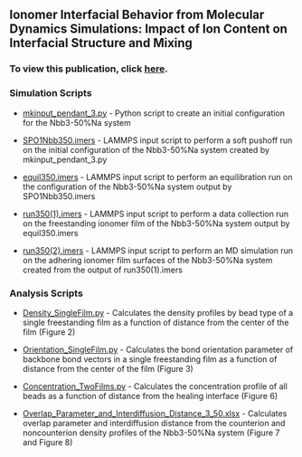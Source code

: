 ## Ionomer Interfacial Behavior from Molecular Dynamics Simulations: Impact of Ion Content on Interfacial Structure and Mixing
### To view this publication, click [here](...).

### Simulation Scripts

- [mkinput_pendant_3.py](...)  - Python script to create an initial configuration for the Nbb3-50%Na system

- [SPO1Nbb350.imers](...) - LAMMPS input script to perform a soft pushoff run on the initial configuration of the Nbb3-50%Na system created by mkinput_pendant_3.py

- [equil350.imers](...) - LAMMPS input script to perform an equilibration run on the configuration of the Nbb3-50%Na system output by SPO1Nbb350.imers

- [run350(1).imers](...) - LAMMPS input script to perform a data collection run on the freestanding ionomer film of the Nbb3-50%Na system output by equil350.imers

- [run350(2).imers](...) - LAMMPS input script to perform an MD simulation run on the adhering ionomer film surfaces of the Nbb3-50%Na system created from the output of run350(1).imers

### Analysis Scripts

- [Density_SingleFilm.py](...) - Calculates the density profiles by bead type of a single freestanding film as a function of distance from the center of the film (Figure 2)

- [Orientation_SingleFilm.py](...) - Calculates the bond orientation parameter of backbone bond vectors in a single freestanding film as a function of distance from the center of the film (Figure 3)

- [Concentration_TwoFilms.py](...) - Calculates the concentration profile of all beads as a function of distance from the healing interface (Figure 6)

- [Overlap_Parameter_and_Interdiffusion_Distance_3_50.xlsx](...) - Calculates overlap parameter and interdiffusion distance from the counterion and noncounterion density profiles of the Nbb3-50%Na system (Figure 7 and Figure 8)
